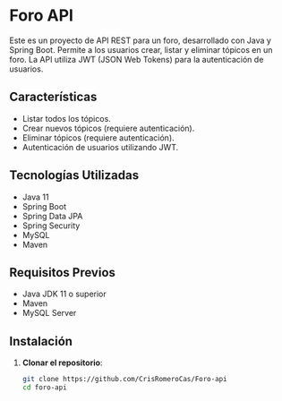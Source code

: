 # Foro API

Este es un proyecto de API REST para un foro, desarrollado con Java y Spring Boot. Permite a los usuarios crear, listar y eliminar tópicos en un foro. La API utiliza JWT (JSON Web Tokens) para la autenticación de usuarios.

## Características

- Listar todos los tópicos.
- Crear nuevos tópicos (requiere autenticación).
- Eliminar tópicos (requiere autenticación).
- Autenticación de usuarios utilizando JWT.

## Tecnologías Utilizadas

- Java 11
- Spring Boot
- Spring Data JPA
- Spring Security
- MySQL
- Maven

## Requisitos Previos

- Java JDK 11 o superior
- Maven
- MySQL Server

## Instalación

1. **Clonar el repositorio**:
   ```bash
   git clone https://github.com/CrisRomeroCas/Foro-api
   cd foro-api
